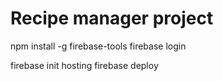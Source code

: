 # Recipe manager project


npm install -g firebase-tools
firebase login

firebase init hosting
firebase deploy
